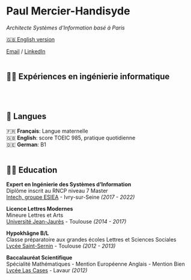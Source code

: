 # Paul Mercier-Handisyde

_Architecte Systèmes d'Information basé à Paris_ <br>

[🇬🇧 English version](https://cv.handisyde.com/) <br>

[Email](mailto:hello@handisyde.com) / [LinkedIn](https://www.linkedin.com/in/handisyde/)
<br><br>

## 👨‍💻 Expériences en ingénierie informatique

<br><br>

## 💬 Langues

🇫🇷 **Français**: Langue maternelle <br>
🇬🇧 **English**: score TOEIC 985, pratique quotidienne <br>
🇩🇪 **German**: B1
<br><br>

## 👨‍🎓 Education

**Expert en Ingénierie des Systèmes d’Information**<br>
Diplôme inscrit au RNCP niveau 7 Master<br>
[Intech, groupe ESIEA](https://www.intechinfo.fr/) - Ivry-sur-Seine _(2017 - 2022)_ <br>

**Licence Lettres Modernes**<br>
Mineure Lettres et Arts<br>
[Université Jean-Jaurès](https://www.univ-tlse2.fr/accueil/formation-insertion/licence-lettres-modernes) - Toulouse _(2014 - 2017)_

**Hypokhâgne B/L**<br>
Classe préparatoire aux grandes écoles Lettres et Sciences Sociales<br>
[Lycée Saint-Sernin](https://saint-sernin.mon-ent-occitanie.fr/classes-preparatoires-bl-lss/presentation-de-la-filere-bl/) - Toulouse _(2012 - 2013)_

**Baccalauréat Scientifique**<br>
Spécialité Mathématiques - Mention Européenne Anglais - Mention Bien<br>
[Lycée Las Cases](https://las-cases.mon-ent-occitanie.fr/) - Lavaur _(2012)_

<br><br>
